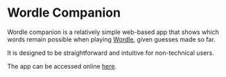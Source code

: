 ﻿# Wordle Companion

Wordle companion is a relatively simple web-based app that shows which words remain possible when playing [Wordle](https://www.powerlanguage.co.uk/wordle/), given guesses made so far.

It is designed to be straightforward and intuitive for non-technical users.

The app can be accessed online [here](https://wordle-companion.herokuapp.com/).




